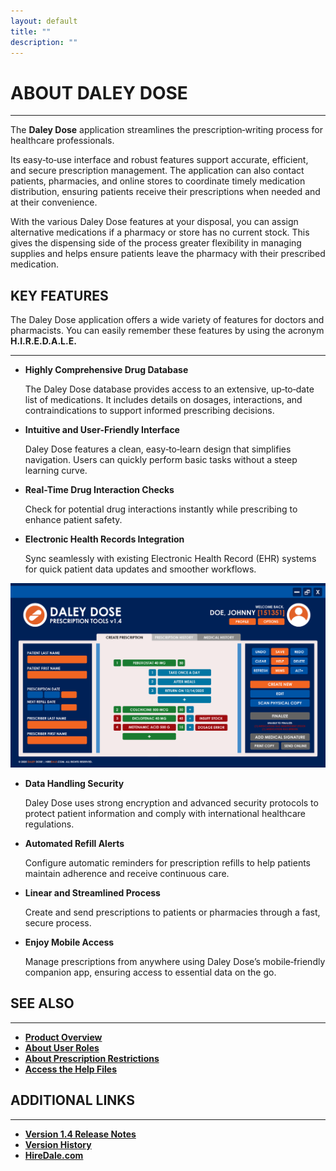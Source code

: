 ```yaml
---
layout: default
title: ""
description: ""
---
```


# **ABOUT DALEY DOSE**
---
The **Daley Dose** application streamlines the prescription‑writing process for healthcare professionals.

Its easy‑to‑use interface and robust features support accurate, efficient, and secure prescription management. The application can also contact patients, pharmacies, and online stores to coordinate timely medication distribution, ensuring patients receive their prescriptions when needed and at their convenience.

With the various Daley Dose features at your disposal, you can assign alternative medications if a pharmacy or store has no current stock. This gives the dispensing side of the process greater flexibility in managing supplies and helps ensure patients leave the pharmacy with their prescribed medication.


## **KEY FEATURES**
The Daley Dose application offers a wide variety of features for doctors and pharmacists. You can easily remember these features by using the acronym **H.I.R.E.D.A.L.E.**

---
- **Highly Comprehensive Drug Database**  

  The Daley Dose database provides access to an extensive, up‑to‑date list of medications. It includes details on dosages, interactions, and contraindications to support informed prescribing decisions.  

- **Intuitive and User-Friendly Interface**  

  Daley Dose features a clean, easy‑to‑learn design that simplifies navigation. Users can quickly perform basic tasks without a steep learning curve.  

- **Real-Time Drug Interaction Checks**  

  Check for potential drug interactions instantly while prescribing to enhance patient safety.  

- **Electronic Health Records Integration**  

  Sync seamlessly with existing Electronic Health Record (EHR) systems for quick patient data updates and smoother workflows.  

![Main Screen with Errors](/assets/images/daley-dose-home-window-error.png)

- **Data Handling Security**  

  Daley Dose uses strong encryption and advanced security protocols to protect patient information and comply with international healthcare regulations.  

- **Automated Refill Alerts**  

  Configure automatic reminders for prescription refills to help patients maintain adherence and receive continuous care.  

- **Linear and Streamlined Process**  

  Create and send prescriptions to patients or pharmacies through a fast, secure process.  

- **Enjoy Mobile Access**  

  Manage prescriptions from anywhere using Daley Dose’s mobile‑friendly companion app, ensuring access to essential data on the go.

## **SEE ALSO**
---
- [**Product Overview**](https://hiredale.github.io/daleydose/)
- [**About User Roles**](/daleydose/about-user-roles)  
- [**About Prescription Restrictions**](/daleydose/about-prescription-restrictions)
- [**Access the Help Files**](/daleydose/help-files)

## **ADDITIONAL LINKS**
---
- [**Version 1.4 Release Notes**](/daleydose/release-notes-v1.4)
- [**Version History**](/daleydose/release-note-version-history)
- [**HireDale.com**](https://hiredale.github.io)
